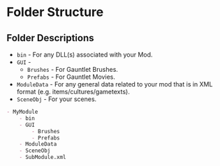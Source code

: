 # Folder Structure

## Folder Descriptions

* `bin` - For any DLL(s) associated with your Mod.
* `GUI` -
  * `Brushes` - For Gauntlet Brushes.
  * `Prefabs` - For Gauntlet Movies.
* `ModuleData` - For any general data related to your mod that is in XML format (e.g. items/cultures/gametexts).
* `SceneObj` - For your scenes.

```md
- MyModule
    - bin
    - GUI
        - Brushes
        - Prefabs
    - ModuleData
    - SceneObj
    - SubModule.xml
```

